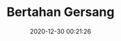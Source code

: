---
title: "Bertahan Gersang"
slug: 'gersang'
date: 2020-12-30 00:21:26
location: 'Sukoharjo, Jawa Tengah'
description: 'Panasmu mengeringkan hijaunya jiwa, ku akan selalu bertahan, bertahan'
image: '/assets/images/mahaputera/bertahan.webp'
categories: nature
artist: 'Mahaputera'
---